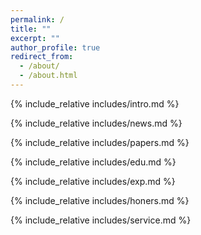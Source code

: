 ```yaml
---
permalink: /
title: ""
excerpt: ""
author_profile: true
redirect_from: 
  - /about/
  - /about.html
---
```


<span class='anchor' id='about-me'></span>
{% include_relative includes/intro.md %}

<span class='anchor' id='-news'></span>
{% include_relative includes/news.md %}

<span class='anchor' id='-papers'></span>
{% include_relative includes/papers.md %}

<span class='anchor' id='-educations'></span>
{% include_relative includes/edu.md %}

<span class='anchor' id='-experience'></span>
{% include_relative includes/exp.md %}

<span class='anchor' id='-honors-and-awards'></span>
{% include_relative includes/honers.md %}

<span class='anchor' id='-services'></span>
{% include_relative includes/service.md %}